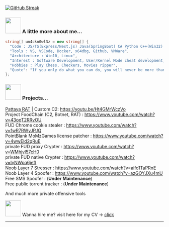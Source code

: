 [![GitHub Streak](https://streak-stats.demolab.com/?user=un4ckn0wl3z)](https://git.io/streak-stats)


### <img src="https://media3.giphy.com/media/1NYkJ0wTvncdXV5dN5/source.gif" width="50"> A little more about me...  

```csharp
string[] un4ckn0wl3z = new string[] { 
  "Code : JS/TS(Express/Nest.js) Java(SpringBoot) C# Python C++(Win32) Go Dart(Flutter) Rust(still learning), Qt(Pyside6), Next.js, TailwindCSS", 
  "Tools : VS, VSCode, Docker, x64dbg, Github, VMWare", 
  "Architecture : Win10, Linux", 
  "Interest : Software Development, User/Kernel Mode cheat development, IT Security, DevOps, Reverse Engineer, Offensive tools development",
  "Hobbies : Play Chess, Checkers, Movies ripper",
  "Quote": "If you only do what you can do, you will never be more than you are now! - Kung Fu Panda | If at first you do succeed, try something harder." 
};
```

### <img src="https://media2.giphy.com/media/3oKIPnAiaMCws8nOsE/200.gif" width="50"> Projects...
<a href="https://github.com/Pattaya-Project" target="_blank">Pattaya RAT</a> | Custom C2: https://youtu.be/Ht4GMrWczVo <br>
Project FoodChain (C2, Botnet, RAT) : https://www.youtube.com/watch?v=43oqT2RRvOU <br>
FUD Chrome cookie stealer : https://www.youtube.com/watch?v=fwR7RWyJPJQ <br>
PointBlank MoMzGames license patcher : https://www.youtube.com/watch?v=4wwEld2qRuE <br>
private FUD proxy Crypter : https://www.youtube.com/watch?v=WMhjvl57cH0 <br>
private FUD native Crypter : https://www.youtube.com/watch?v=IyNWpq6jefI <br>
Noob Layer 7 Stresser : https://www.youtube.com/watch?v=aifo1TaPRnE <br>
Noob Layer 4 Spoofer : https://www.youtube.com/watch?v=azGOYJXu4mU <br>
Free SMS Spoofer : (<b>Under Maintenance</b>) <br>
Free public torrent tracker : (<b>Under Maintenance</b>) <br>


And much more private offensive tools<br>


<p> <img src="https://c.tenor.com/9Hiuq_uczMcAAAAi/counting-money-trouble.gif" width="50"> Wanna hire me? visit here for my CV -> <a href="https://un4ckn0wl3z.github.io/devportfolio/" target="_blank">click</a> </p> <hr/>
